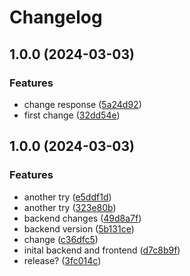 # Changelog

## 1.0.0 (2024-03-03)


### Features

* change response ([5a24d92](https://github.com/mghilardelli/backend-release/commit/5a24d92586b16275ff39819b1bde2089bedf7c5e))
* first change ([32dd54e](https://github.com/mghilardelli/backend-release/commit/32dd54e5db453f3b2b28ceaf4b6b8b91e2563886))

## 1.0.0 (2024-03-03)


### Features

* another try ([e5ddf1d](https://github.com/mghilardelli/demo-release/commit/e5ddf1d88169f6da903c610e67fbe9cc85b040c9))
* another try ([323e80b](https://github.com/mghilardelli/demo-release/commit/323e80b2a61fc60d34b32d8de21b0441c79c16d3))
* backend changes ([49d8a7f](https://github.com/mghilardelli/demo-release/commit/49d8a7f125e54e468d3cb3e082e957c2fd0690fe))
* backend version ([5b131ce](https://github.com/mghilardelli/demo-release/commit/5b131ce59452043168d62aded12667e74e00ec15))
* change ([c36dfc5](https://github.com/mghilardelli/demo-release/commit/c36dfc5286052657bfa07faf5562988fa922d5ec))
* inital backend and frontend ([d7c8b9f](https://github.com/mghilardelli/demo-release/commit/d7c8b9f2609d141b652f72f3b8b199bcf580b606))
* release? ([3fc014c](https://github.com/mghilardelli/demo-release/commit/3fc014cb3fffce043365f7859672e6cac62a2904))
